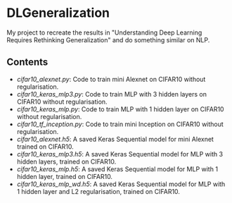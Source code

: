 # DLGeneralization
My project to recreate the results in "Understanding Deep Learning Requires Rethinking Generalization" and do something similar on NLP.

Contents
--------
* *cifar10_alexnet.py*: Code to train mini Alexnet on CIFAR10 without regularisation.
* *cifar10_keras_mlp3.py*: Code to train MLP with 3 hidden layers on CIFAR10 without regularisation.
* *cifar10_keras_mlp.py*: Code to train MLP with 1 hidden layer on CIFAR10 without regularisation.
* *cifar10_tf_inception.py*: Code to train mini Inception on CIFAR10 without regularisation.
* *cifar10_alexnet.h5*: A saved Keras Sequential model for mini Alexnet trained on CIFAR10.
* *cifar10_keras_mlp3.h5*: A saved Keras Sequential model for MLP with 3 hidden layers, trained on CIFAR10.
* *cifar10_keras_mlp.h5*: A saved Keras Sequential model for MLP with 1 hidden layer, trained on CIFAR10.
* *cifar10_keras_mlp_wd.h5*: A saved Keras Sequential model for MLP with 1 hidden layer and L2 regularisation, trained on CIFAR10.
